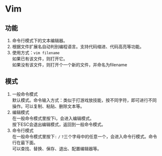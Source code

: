 # Vim
## 功能
1. 命令行模式下的文本编辑器。
2. 根据文件扩展名自动判别编程语言。支持代码缩进、代码高亮等功能。
3. 使用方式：```vim filename```  
        如果已有该文件，则打开它。  
        如果没有该文件，则打开个一个新的文件，并命名为filename
## 模式
1. 一般命令模式  
        默认模式。命令输入方式：类似于打游戏放技能，按不同字符，即可进行不同操作。可以复制、粘贴、删除文本等。
2. 编辑模式  
        在一般命令模式里按下i，会进入编辑模式。  
        按下ESC会退出编辑模式，返回到一般命令模式。  
3. 命令行模式  
        在一般命令模式里按下```:``` ```/``` ```?```三个字母中的任意一个，会进入命令行模式。命令行在最下面。  
        可以查找、替换、保存、退出、配置编辑器等。
